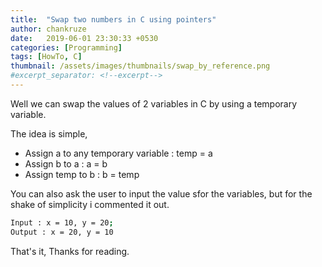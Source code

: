 ```yaml
---
title:  "Swap two numbers in C using pointers"
author: chankruze
date:   2019-06-01 23:30:33 +0530
categories: [Programming]
tags: [HowTo, C]
thumbnail: /assets/images/thumbnails/swap_by_reference.png
#excerpt_separator: <!--excerpt-->
---
```

Well we can swap the values of 2 variables in C by using a temporary variable.

The idea is simple,

- Assign a to any temporary variable : temp = a
- Assign b to a : a = b
- Assign temp to b : b = temp

You can also ask the user to input the value sfor the variables, but for the shake of simplicity i commented it out.


```bash
Input : x = 10, y = 20;
Output : x = 20, y = 10
```

<script src="https://gist.github.com/chankruze/4bdaa12bdf75bc1f67fcd8dbc9ccf7f8.js"></script>

That's it, Thanks for reading.